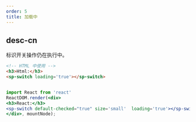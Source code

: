 ```yaml
---
order: 5
title: 加载中
---
```


## desc-cn 
标识开关操作仍在执行中。

```html
<!-- HTML 中使用 -->
<h3>Html:</h3>
<sp-switch loading='true'></sp-switch>
```

```jsx

import React from 'react'
ReactDOM.render(<div>
<h3>React:</h3>
<sp-switch default-checked="true" size='small'  loading='true'></sp-switch>
</div>, mountNode);

```
